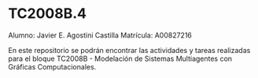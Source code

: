 # TC2008B.4

Alumno: Javier E. Agostini Castilla
Matrícula: A00827216

En este repositorio se podrán encontrar las actividades y tareas realizadas para el bloque TC2008B - Modelación de Sistemas Multiagentes con Gráficas Computacionales.

